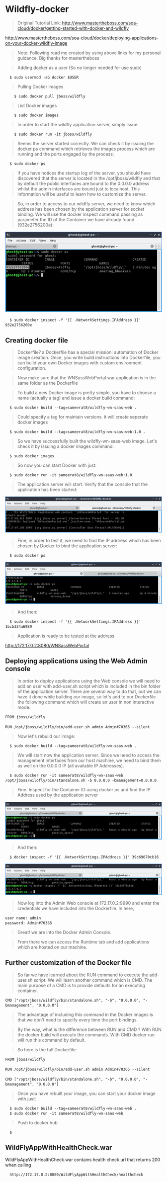 # Wildfly-docker

>Original Tutorial Link:
http://www.mastertheboss.com/soa-cloud/docker/getting-started-with-docker-and-wildfly

http://www.mastertheboss.com/soa-cloud/docker/deploying-applications-on-your-docker-wildfly-image

>Note: Following read me created by using above links for my personal guidance. Big thanks for mastertheboss

>Adding docker as a user (So no longer needed for use sudo)
```
  $ sudo usermod -aG docker $USER
```

>Pulling Docker images
```
    $ sudo docker pull jboss/wildfly
```

>List Docker images
```
    $ sudo docker images
```

>In order to start the wildfly application server, simply issue:
```
    $ sudo docker run -it jboss/wildfly
```

>Seems the server started correctly. We can check it by issuing the docker ps command which retrieves the images process which are running and the ports engaged by the process:
```
  $ sudo docker ps
```

>If you have notices the startup log of the server, you should have discovered that the server is located in the /opt/jboss/wildfly and that by default the public interfaces are bound to the 0.0.0.0 address whilst the admin interfaces are bound just to localhost. This information will be useful to learn how to customize the server.

>So, in order to access to our wildfly server, we need to know which address has been chosen by the application server for socket binding. We will use the docker inspect command passing as parameter the ID of the Container we have already found (932e2756200e):


![docker container id](images/screen1.png)

```
  $ sudo docker inspect -f '{{ .NetworkSettings.IPAddress }}' 932e2756200e
```

## Creating docker file
>Dockerfile? a Dockerfile has a special mission: automation of Docker image creation. Once, you write build instructions into Dockerfile, you can build your own Docker images with custom environment configuration.

>Now make sure that the WNSassWebPortal.war application is in the same folder as the Dockerfile

>To build a new Docker image is pretty simple, you have to choose a name (actually a tag) and issue a docker build command:

```
  $ sudo docker build --tag=sameerat8/wildfly-wn-saas-web .
```

>Could specify a tag for maintain versions. it will create seperate docker images
```
  $ sudo docker build --tag=sameerat8/wildfly-wn-saas-web:1.0 .
```

>So we have successfully built the wildfly-wn-saas-web image. Let's check it by issuing a docker images command:
```
  $ sudo docker images
```

>So now you can start Docker with just:
```
  $ sudo docker run -it sameerat8/wildfly-wn-saas-web:1.0
```

>The application server will start. Verify that the console that the application has been started:

![docker container id](images/screen2.png)

>Fine, in order to test it, we need to find the IP address which has been chosen by Docker to bind the application server:
```
  $ sudo docker ps
```

![docker container id](images/screen3.png)

>And then:
```
  $ sudo docker inspect -f '{{ .NetworkSettings.IPAddress }}' 1bcb334a6989
```

>Application is ready to be tested at the address

  http://172.17.0.2:8080/WNSassWebPortal


## Deploying applications using the Web Admin console

>In order to deploy applications using the Web console we will need to add an user with add-user.sh script which is included in the bin folder of the application server. There are several way to do that, but we can have it done while building our image, so let's add to our Dockerfile the following command which will create an user in non interactive mode:

```
FROM jboss/wildfly

RUN /opt/jboss/wildfly/bin/add-user.sh admin Admin#70365 --silent
```

>Now let's rebuild our image:
```
  $ sudo docker build --tag=sameerat8/wildfly-wn-saas-web .
```

>We will start now the application server. Since we need to access the management interfaces from our host machine, we need to bind them as well on the 0.0.0.0 IP (all available IP Addresses).
```
  $ sudo docker run -it sameerat8/wildfly-wn-saas-web /opt/jboss/wildfly/bin/standalone.sh -b 0.0.0.0 -bmanagement=0.0.0.0
```

>Fine. Inspect for the Container ID using docker ps and find the IP Address used by the application server

![docker container id](images/screen4.png)

> And then:
```
  $ docker inspect -f '{{ .NetworkSettings.IPAddress }}' 39c69070cb16
```

![docker container id](images/screen5.png)

>Now log into the Admin Web console at 172.17.0.2:9990 and enter the credentials we have included into the Dockerfile. In here,
```
user name: admin
password: Admin#70365
```
>Great! we are into the Docker Admin Console.

>From there we can access the Runtime tab and add applications which are hosted on our machine.

## Further customization of the Docker file

>So far we have learned about the RUN command to execute the add-user.sh script. We will learn another command which is CMD. The main purpose of a CMD is to provide defaults for an executing container.

```
CMD ["/opt/jboss/wildfly/bin/standalone.sh", "-b", "0.0.0.0", "-bmanagement", "0.0.0.0"]
```

>The advantage of including this command in the Docker images is that we don't need to specify every time the port bindings.

> By the way, what is the difference between RUN and CMD ? With RUN the docker build will execute the commands. With CMD docker run will run this command by default.

>So here is the full Dockerfile:

```
FROM jboss/wildfly

RUN /opt/jboss/wildfly/bin/add-user.sh admin Admin#70365 --silent

CMD ["/opt/jboss/wildfly/bin/standalone.sh", "-b", "0.0.0.0", "-bmanagement", "0.0.0.0"]
```

>Once you have rebuilt your image, you can start your docker image with just:
```
  $ sudo docker build --tag=sameerat8/wildfly-wn-saas-web .
  $ sudo docker run -it sameerat8/wildfly-wn-saas-web
```

> Push to docker hub
```
  $
```

## WildFlyAppWithHealthCheck.war
WildFlyAppWithHealthCheck.war contains health check url that returns 200 when calling
```
  http://172.17.0.2:8080/WildFlyAppWithHealthCheck/healthcheck
```
